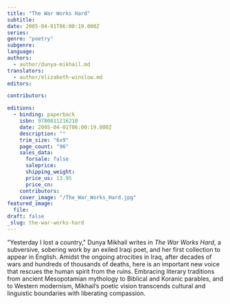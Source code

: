 ```yaml
---
title: "The War Works Hard"
subtitle:
date: 2005-04-01T06:00:19.000Z
series:
genre: "poetry"
subgenre:
language:
authors:
  - author/dunya-mikhail.md
translators:
  - author/elizabeth-winslow.md
editors:

contributors:

editions:
  - binding: paperback
    isbn: 9780811216210
    date: 2005-04-01T06:00:19.000Z
    description: ""
    trim_size: "6x9"
    page_count: "96"
    sales_data:
      forsale: false
      saleprice:
      shipping_weight:
      price_us: 13.95
      price_cn:
    contributors:
    cover_image: "/The_War_Works_Hard.jpg"
featured_image:
  file:
draft: false
_slug: the-war-works-hard
---
```


"Yesterday I lost a country," Dunya Mikhail writes in _The War Works Hard_, a subversive, sobering work by an exiled Iraqi poet, and her first collection to appear in English. Amidst the ongoing atrocities in Iraq, after decades of wars and hundreds of thousands of deaths, here is an important new voice that rescues the human spirit from the ruins. Embracing literary traditions from ancient Mesopotamian mythology to Biblical and Koranic parables, and to Western modernism, Mikhail’s poetic vision transcends cultural and linguistic boundaries with liberating compassion.

